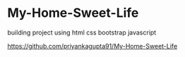 # My-Home-Sweet-Life 
building project using html css bootstrap javascript

https://github.com/priyankagupta91/My-Home-Sweet-Life
